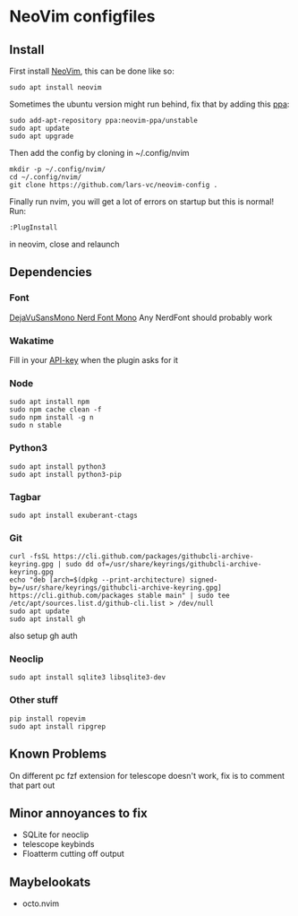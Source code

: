 # NeoVim configfiles

## Install
First install [NeoVim](https://github.com/neovim/neovim), this can be done like so:
```
sudo apt install neovim
```

Sometimes the ubuntu version might run behind, fix that by adding this [ppa](https://code.launchpad.net/~neovim-ppa/+archive/ubuntu/unstable):
```
sudo add-apt-repository ppa:neovim-ppa/unstable
sudo apt update
sudo apt upgrade
```

Then add the config by cloning in ~/.config/nvim
```
mkdir -p ~/.config/nvim/
cd ~/.config/nvim/
git clone https://github.com/lars-vc/neovim-config .
```

Finally run nvim, you will get a lot of errors on startup but this is normal! Run:
```
:PlugInstall
```
in neovim, close and relaunch

## Dependencies

### Font
[DejaVuSansMono Nerd Font Mono](https://github.com/ryanoasis/nerd-fonts/tree/master/patched-fonts/DejaVuSansMono/Regular/complete)
Any NerdFont should probably work

### Wakatime
Fill in your [API-key](https://wakatime.com/settings/api-key) when the plugin asks for it

### Node
```
sudo apt install npm
sudo npm cache clean -f
sudo npm install -g n
sudo n stable
```

### Python3
```
sudo apt install python3
sudo apt install python3-pip
```

### Tagbar
```
sudo apt install exuberant-ctags
```
### Git
```
curl -fsSL https://cli.github.com/packages/githubcli-archive-keyring.gpg | sudo dd of=/usr/share/keyrings/githubcli-archive-keyring.gpg
echo "deb [arch=$(dpkg --print-architecture) signed-by=/usr/share/keyrings/githubcli-archive-keyring.gpg] https://cli.github.com/packages stable main" | sudo tee /etc/apt/sources.list.d/github-cli.list > /dev/null
sudo apt update
sudo apt install gh
```
also setup gh auth

### Neoclip
```
sudo apt install sqlite3 libsqlite3-dev
```

### Other stuff
```
pip install ropevim
sudo apt install ripgrep
```

## Known Problems
On different pc fzf extension for telescope doesn't work, fix is to comment that part out

## Minor annoyances to fix
* SQLite for neoclip
* telescope keybinds
* Floatterm cutting off output

## Maybelookats
* octo.nvim
